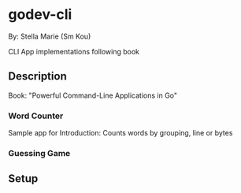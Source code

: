 # godev-cli

By: Stella Marie (Sm Kou)

CLI App implementations following book

## Description

Book: "Powerful Command-Line Applications in Go"

### Word Counter
Sample app for Introduction: Counts words by grouping, line or bytes

### Guessing Game

## Setup